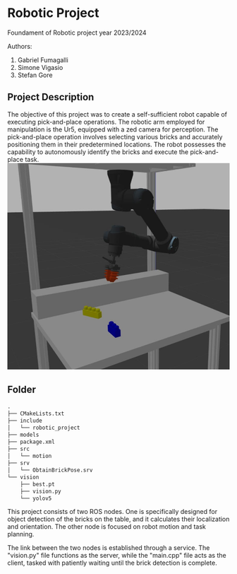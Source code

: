 
# Robotic Project
Foundament of Robotic project year 2023/2024

Authors:
1. Gabriel Fumagalli
2. Simone Vigasio
3. Stefan Gore

## Project Description

The objective of this project was to create a self-sufficient robot capable of executing pick-and-place operations. The robotic arm employed for manipulation is the Ur5, equipped with a zed camera for perception. The pick-and-place operation involves selecting various bricks and accurately positioning them in their predetermined locations. The robot possesses the capability to autonomously identify the bricks and execute the pick-and-place task. 
![alt text](https://github.com/SV00/robotic_project/blob/master/utilities/robot_image.jpeg?raw=true)

## Folder

```
.
├── CMakeLists.txt
├── include
│   └── robotic_project
├── models
├── package.xml
├── src
│   └── motion
├── srv
│   └── ObtainBrickPose.srv
└── vision
    ├── best.pt
    ├── vision.py
    └── yolov5
```
This project consists of two ROS nodes. One is specifically designed for object detection of the bricks on the table, and it calculates their localization and orientation. The other node is focused on robot motion and task planning.

The link between the two nodes is established through a service. The "vision.py" file functions as the server, while the "main.cpp" file acts as the client, tasked with patiently waiting until the brick detection is complete.
